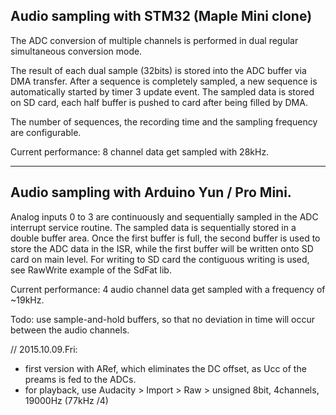 Audio sampling with STM32 (Maple Mini clone)
--------------------------------------------
	
The ADC conversion of multiple channels is performed in dual regular simultaneous conversion mode.

The result of each dual sample (32bits) is stored into the ADC buffer via DMA transfer.
After a sequence is completely sampled, a new sequence is automatically started by timer 3 update event.
The sampled data is stored on SD card, each half buffer is pushed to card after being filled by DMA.

The number of sequences, the recording time and the sampling frequency are configurable.

Current performance: 8 channel data get sampled with 28kHz.

----------------------------------------------------------------------------------------------------------
	
Audio sampling with Arduino Yun / Pro Mini.
------------------------------------------

Analog inputs 0 to 3 are continuously and sequentially sampled in the ADC interrupt service routine.
The sampled data is sequentially stored in a double buffer area. Once the first buffer is full, the second buffer is used to store the ADC data in the ISR, while the first buffer will be written onto SD card on main level.
For writing to SD card the contiguous writing is used, see RawWrite example of the SdFat lib.

Current performance: 4 audio channel data get sampled with a frequency of ~19kHz.

Todo: use sample-and-hold buffers, so that no deviation in time will occur between the audio channels.

// 2015.10.09.Fri:

- first version with ARef, which eliminates the DC offset, as Ucc of the preams is fed to the ADCs.
- for playback, use Audacity > Import > Raw > unsigned 8bit, 4channels, 19000Hz (77kHz /4)


